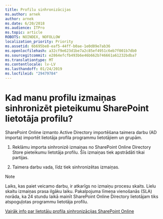 ```yaml
---
title: Profilu sinhronizācijas
ms.author: arnek
author: arnek
ms.date: 6/20/2018
ms.audience: ITPro
ms.topic: article
ROBOTS: NOINDEX, NOFOLLOW
localization_priority: Priority
ms.assetid: 6b695be8-eaf5-44ff-b0ae-1e0d89e7ab36
ms.openlocfilehash: a32cf9e623d1be7a2c85ef4951c6eb7f001b7db0
ms.sourcegitcommit: e2864efcfb493b6e46b662b746661a61232bdba7
ms.translationtype: MT
ms.contentlocale: lv-LV
ms.lasthandoff: 01/24/2019
ms.locfileid: "29479784"
---
```

# <a name="when-do-my-profile-changes-sync-to-the-sharepoint-user-profile-application"></a>Kad manu profilu izmaiņas sinhronizēt pieteikumu SharePoint lietotāja profilu?

SharePoint Online izmanto Active Directory importēšana taimera darbu (AD importa) importēt lietotāja profila programmu lietotājiem un grupām. 
  
1. Reklāmu importa sinhronizē izmaiņas no SharePoint Online Directory Store pieteikumu lietotāja profilu. Šīs izmaiņas tiek apstrādāti tikai partijas.
    
2. Taimera darbu vada, līdz tiek sinhronizētas izmaiņas.
    
> [!NOTE]
> Laiks, kas paiet veicamo darbu, ir atkarīgs no izmaiņu procesu skaits. Lielu skaitu izmaiņas prasa ilgāku laiku. Pakalpojuma līmeņa vienošanās (SLA) norāda, ka 24 stundu laikā mainīt SharePoint Online Directory lietotājam tiks atspoguļotas programmu lietotāja profilu. 
  
[Vairāk info par lietotāju profila sinhronizācijas SharePoint Online](https://go.microsoft.com/fwlink/?linkid=875671)
  

